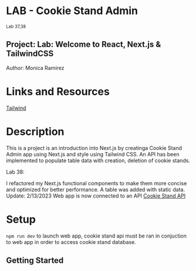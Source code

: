 # LAB - Cookie Stand Admin
<sup>Lab 37,38</sup>
## Project: Lab: Welcome to React, Next.js & TailwindCSS
Author: Monica Ramirez

# Links and Resources
[Tailwind](https://tailwindcss.com/docs/guides/nextjs)


# Description 
This is a project is an introduction into Next.js by creatinga Cookie Stand Admin app using Next.js and style using Tailwind CSS. An API has been implemented to populate table data with creation, deletion of cookie stands. 

Lab 38:

I refactored my Next.js functional components to make them more concise and optimized for better performance. A table was added with static data.
Update: 2/13/2023 Web app is now connected to an API [Cookie Stand API](https://github.com/mramirez92/cookie-stand-api)

# Setup
`npm run dev` to launch web app, cookie stand api must be ran in conjuction to web app in order to access cookie stand database. 
## Getting Started

